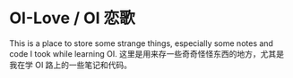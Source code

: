 # OI-Love / OI 恋歌

This is a place to store some strange things, especially some notes and code I took while learning OI.
这里是用来存一些奇奇怪怪东西的地方，尤其是我在学 OI 路上的一些笔记和代码。

